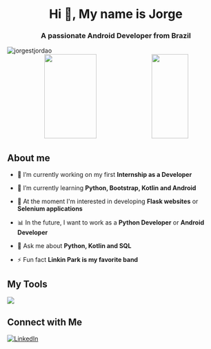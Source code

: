 <h1 align="center">Hi 👋, My name is Jorge</h1>
<h3 align="center">A passionate Android Developer from Brazil</h3>

<img src="https://komarev.com/ghpvc/?username=jorgestjordao&label=PROFILE%20VIEWS&color=0063E6&style=flat" alt="jorgestjordao" />

<div align="center">  
  
  <img width="49%" height="195px" src="https://github-readme-stats.vercel.app/api?username=JorgeSTJordao&show_icons=true&count_private=true&theme=cobalt" /> 
  
  <img width="41%" height="195px" src="https://github-readme-stats.vercel.app/api/top-langs/?username=JorgeSTJordao&layout=compact&theme=cobalt" />
  
</div>

## About me

- 🔭 I’m currently working on my first **Internship as a Developer**

- 🌱 I’m currently learning **Python, Bootstrap, Kotlin and Android**

- 📗 At the moment I'm interested in developing **Flask websites** or **Selenium applications**

- 📊 In the future, I want to work as a **Python Developer** or **Android Developer**

- 💬 Ask me about **Python, Kotlin and SQL**

- ⚡ Fun fact **Linkin Park is my favorite band**

## My Tools

<img src="https://skillicons.dev/icons?i=bootstrap,js,python,flask,pycharm,kotlin,java,idea,androidstudio,firebase,mysql,git,github&theme=dark" />

## Connect with Me

[![LinkedIn](https://img.shields.io/badge/linkedin-%230077B5.svg?style=for-the-badge&logo=linkedin&logoColor=white)](https://www.linkedin.com/in/jorge-samuel-teixeira-jord%C3%A3o-792b381ab/)
